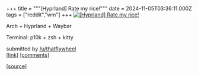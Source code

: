 +++
title = """[Hyprland] Rate my rice!"""
date = 2024-11-05T03:36:11.000Z
tags = ["reddit","wm"]
+++
[![[Hyprland] Rate my rice!](https://preview.redd.it/tcie226x60zd1.png?width=640&crop=smart&auto=webp&s=541f346abbba8b3351be8e58f2709b5726698613 "[Hyprland] Rate my rice!")](https://www.reddit.com/r/unixporn/comments/1gjxnmr/hyprland_rate_my_rice/)

Arch + Hyprland + Waybar

Terminal: p10k + zsh + kitty

submitted by [/u/thatflywheel](https://www.reddit.com/user/thatflywheel)  
[\[link\]](https://i.redd.it/tcie226x60zd1.png) [\[comments\]](https://www.reddit.com/r/unixporn/comments/1gjxnmr/hyprland_rate_my_rice/)

[[source]](https://www.reddit.com/r/unixporn/comments/1gjxnmr/hyprland_rate_my_rice/)
